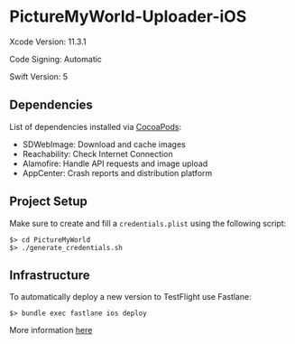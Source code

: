 # PictureMyWorld-Uploader-iOS

Xcode Version: 11.3.1

Code Signing: Automatic

Swift Version: 5

## Dependencies

List of dependencies installed via [CocoaPods](https://cocoapods.org/):

- SDWebImage: Download and cache images
- Reachability: Check Internet Connection
- Alamofire: Handle API requests and image upload
- AppCenter: Crash reports and distribution platform

## Project Setup

Make sure to create and fill a `credentials.plist` using the following script:
```
$> cd PictureMyWorld
$> ./generate_credentials.sh
```

## Infrastructure

To automatically deploy a new version to TestFlight use Fastlane:
```
$> bundle exec fastlane ios deploy
```

More information [here](fastlane/README.md)
